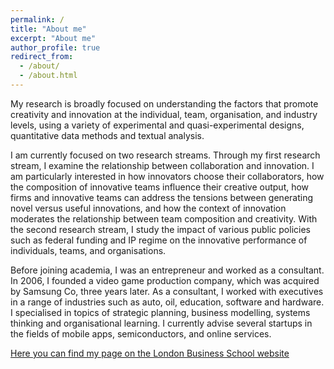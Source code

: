 ```yaml
---
permalink: /
title: "About me"
excerpt: "About me"
author_profile: true
redirect_from: 
  - /about/
  - /about.html
---
```


My research is broadly focused on understanding the factors that promote creativity and innovation at the individual, team, organisation, and industry levels, using a variety of experimental and quasi-experimental designs, quantitative data methods and textual analysis.

I am currently focused on two research streams. Through my first research stream, I examine the relationship between collaboration and innovation. I am particularly interested in how innovators choose their collaborators, how the composition of innovative teams influence their creative output, how firms and innovative teams can address the tensions between generating novel versus useful innovations, and how the context of innovation moderates the relationship between team composition and creativity. With the second research stream, I study the impact of various public policies such as federal funding and IP regime on the innovative performance of individuals, teams, and organisations. 

Before joining academia, I was an entrepreneur and worked as a consultant. In 2006, I founded a video game production company, which was acquired by Samsung Co, three years later. As a consultant, I worked with executives in a range of industries such as auto, oil, education, software and hardware. I specialised in topics of strategic planning, business modelling, systems thinking and organisational learning. I currently advise several startups in the fields of mobile apps, semiconductors, and online services.

[Here you can find my page on the London Business School website](https://www.london.edu/faculty-and-research/faculty/profiles/v/vakili-k#.Wnh6gq5l9aR)
